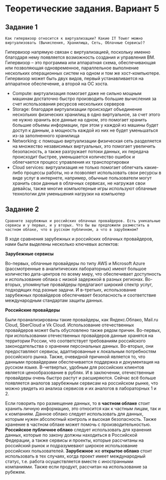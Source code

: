 # Теоретические задания. Вариант 5
## Задание 1
`Как гипервизор относится к виртуализации? Какие IT Tower можно виртуализовать (Вычисления, Хранилища, Сеть, Облачные Сервисы)?`

Гипервизор напрямую связан с виртуализацией, поскольку именно благодаря нему появляется возможность создания и управления ВМ. Гипервизор – это программа или аппаратная схема, обеспечивающая или позволяющая одновременное, параллельное выполнение нескольких операционных систем на одном и том же хост-компьютере. Гипервизор может быть двух видов, первый устанавливается на аппаратное обеспечение, а второй на ОС хоста.
 - Compute: виртуализация помогает даже не сильно мощным машинам достаточно быстро производить большие вычисления за счет использования ресурсов нескольких серверов
 - Storage: благодаря виртуализации происходит объединение нескольких физических хранилищ в одно виртуальное, за счет этого не нужно хранить все данные на одном, это помогает хранить большие объемы информации, при этом у каждой из машины будет доступ к данным, а мощность каждой из них не будет уменьшаться из-за заполненного хранилища
 - Networking: с помощью виртуализации физическая сеть разделяется на множество независимых виртуальных, это помогает увеличить безопасность, а также разгружает потоки данных, их передача происходит быстрее, уменьшается количество ошибок и облегчается процесс управления их транспортировки
 - Cloud services: виртуализация не только помогает облегчать какие-либо процессы работы, но и позволяет использовать свои ресурсы в виде услуг в интернете, например, обычные пользователи могут хранить свои данные в облачных сервисах, не нагружая свои девайсы, также многие компьютерные игры используют облачные технологии для уменьшения нагрузки на компьютер

## Задание 2
`Сравните зарубежных и российских облачных провайдеров. Есть уникальные сервисы и у первых, и у вторых. Что бы вы предложили разместить в частном облаке, что в русском публичном, а что в зарубежном?`

В ходе сравнения зарубежных и российских облачных провайдеров, нами были выделены несколько ключевых аспектов:

**Зарубежные сервисы**

Во-первых, облачные провайдеры по типу AWS и Microsoft Azure (рассмотренные в аналитических лабораторных) имеют большое количество дата-центров по всему миру, что обеспечивает доступность и использование облака с низкой задержкой в разных регионах.
Во-вторых, упомянутые провайдеры предлагают широкий спектр услуг, подходящих под разные задачи.
И в-третьих, использование зарубежных провайдеров обеспечивает безопасность и соответствие международным стандартам защиты данных.

**Российские провайдеры**

Были проанализированы такие провайдеры, как Яндекс.Облако, Mail.ru Cloud, SberCloud и Vk Cloud.
Использование отечественных провайдеров может быть обусловлено также рядом причин.
Во-первых, при использовании отечественных провайдеров данные хранятся на территории России, что соответствует требованиям российского законодательства о хранении персональных данных.
Во-вторых, они предоставляют сервисы, адаптированные к локальным потребностям российского рынка.
Также, очевидной причиной является то, что данными провайдерами обеспечивается поддержка и документация на русском языке.
В-четвертых, удобным для российских клиентов является ценообразование в рублях.
И в заключении, отечественные провайдеры очень быстро растут и расширяются. Сейчас всё больше появляется аналогов зарубежным сервисам на российском рынке, что можно увидеть из анализа сервисов и их аналогов в лабораторных 1 и 2.

Если говорить про размещение данных, то в **частном облаке** стоит хранить личную информацию, это относится как к частным лицам, так и к компаниям. Данное облако следует использовать для данных, которым нужен абсолютный контроль и высокая безопасность. Также хранение в частном облаке может помочь с производительностью.
**Российское публичное облако** следует использовать для хранения данных, которые по закону должны находиться в Российской Федерации, а также сервисы и проекты, которые рассчитаны на российский рынок и подразумевают широкое использование российских пользователей.
**Зарубежное** же **открытое облако** стоит использовать в тех случаях, когда проект имеет международный статус, т.е. работа осуществляется вместе с иностранными компаниями. Также если продукт, рассчитан на использование за рубежем.
